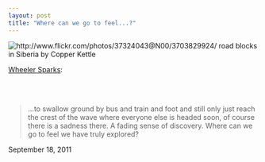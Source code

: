 ```yaml
---
layout: post
title: "Where can we go to feel...?"
---
```


<img src="http://farm3.static.flickr.com/2558/3703829924_8800c4e88f.jpg" title="http://www.flickr.com/photos/37324043@N00/3703829924/ road blocks in Siberia by Copper Kettle">

[Wheeler Sparks](http://wheelersparks.com/2011/09/a-note-from-author-john-graves/):

<br><br>

> ...to swallow ground by bus and train and foot and still only just reach the crest of the wave where everyone else is headed soon, of course there is a sadness there. A fading sense of discovery. Where can we go to feel we have truly explored?

<p class="date">September 18, 2011</p>